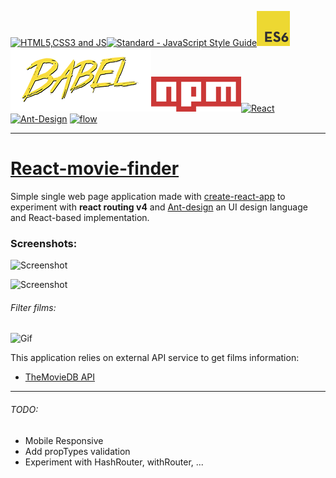 [![HTML5,CSS3 and JS](https://github.com/FransLopez/logo-images/blob/master/logos/html5-css3-js.png)](http://www.w3.org/)[![Standard - JavaScript Style Guide](https://cdn.rawgit.com/feross/standard/master/badge.svg)](https://github.com/feross/standard)[![ES6](https://github.com/MarioTerron/logo-images/blob/master/logos/es6.png)](http://www.ecma-international.org/ecma-262/6.0/)[![babel](https://raw.githubusercontent.com/ddmarin94/React-Webpack-Github/master/img/babel.png)](https://webpack.github.io/)[![npm](https://github.com/MarioTerron/logo-images/blob/master/logos/npm.png)](https://www.npmjs.com/)[![React](https://github.com/FransLopez/logo-images/blob/master/logos/react.png)](https://facebook.github.io/react/)[![Ant-Design](https://github.com/jalbertsr/logo-badge-images/blob/master/img/rsz_ant-design.png?raw=true)](https://ant.design/)
[![flow](https://github.com/jalbertsr/logo-badge-images/blob/master/img/rsz_2flow.png?raw=true)](https://flow.org/) 

---


# [React-movie-finder](http://react-movie-finder.surge.sh)


Simple single web page application made with [create-react-app](https://github.com/facebookincubator/create-react-app) to experiment with **react routing v4** and [Ant-design](https://github.com/ant-design/ant-design/) an UI design language and React-based implementation.

### Screenshots:


![Screenshot](https://i.gyazo.com/f6885fbab9e50982174632cd204ca7b8.png)


![Screenshot](https://i.gyazo.com/3ceadcf9f354830157419b99fb2ea487.png)


###### Filter films:

![Gif](https://i.imgur.com/Sdd40Li.gif)




This application relies on external API service to get films information:

* [TheMovieDB API](https://developers.themoviedb.org/3)

---

###### TODO:

- Mobile Responsive
- Add propTypes validation
- Experiment with HashRouter, withRouter, ...
